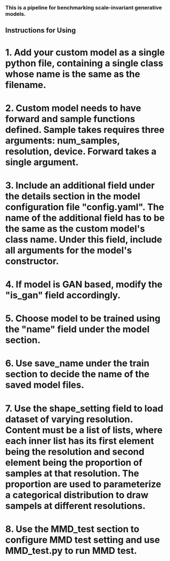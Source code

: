 ### This is a pipeline for benchmarking scale-invariant generative models.
## Instructions for Using
# 1. Add your custom model as a single python file, containing a single class whose name is the same as the filename.
# 2. Custom model needs to have forward and sample functions defined. Sample takes requires three arguments: num_samples, resolution, device. Forward takes a single argument.
# 3. Include an additional field under the details section in the model configuration file "config.yaml". The name of the additional field has to be the same as the custom model's class name. Under this field, include all arguments for the model's constructor.
# 4. If model is GAN based, modify the "is_gan" field accordingly.
# 5. Choose model to be trained using the "name" field under the model section.
# 6. Use save_name under the train section to decide the name of the saved model files.
# 7. Use the shape_setting field to load dataset of varying resolution. Content must be a list of lists, where each inner list has its first element being the resolution and second element being the proportion of samples at that resolution. The proportion are used to parameterize a categorical distribution to draw sampels at different resolutions.
# 8. Use the MMD_test section to configure MMD test setting and use MMD_test.py to run MMD test.